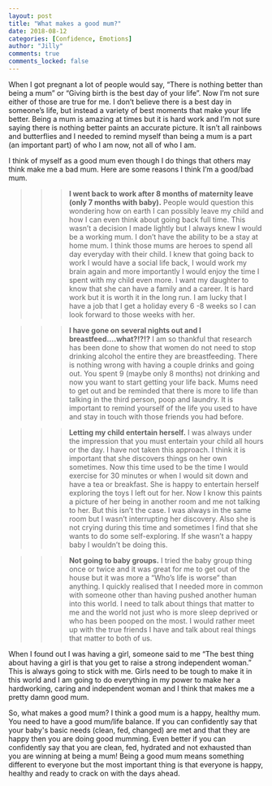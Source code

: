 ```yaml
---
layout: post
title: "What makes a good mum?"
date: 2018-08-12
categories: [Confidence, Emotions]
author: "Jilly"
comments: true
comments_locked: false
---
```


When I got pregnant a lot of people would say, “There is nothing better than being a mum” or “Giving birth is the best day of your life”. Now I’m not sure either of those are true for me. I don’t believe there is a best day in someone’s life, but instead a variety of best moments that make your life better. Being a mum is amazing at times but it is hard work and I’m not sure saying there is nothing better paints an accurate picture. It isn’t all rainbows and butterflies and I needed to remind myself than being a mum is a part (an important part) of who I am now, not all of who I am. 

I think of myself as a good mum even though I do things that others may think make me a bad mum. Here are some reasons I think I’m a good/bad mum.

>>> **I went back to work after 8 months of maternity leave (only 7 months with baby).** People would question this wondering how on earth I can possibly leave my child and how I can even think about going back full time. This wasn’t a decision I made lightly but I always knew I would be a working mum. I don’t have the ability to be a stay at home mum. I think those mums are heroes to spend all day everyday with their child. I knew that going back to work I would have a social life back, I would work my brain again and more importantly I would enjoy the time I spent with my child even more. I want my daughter to know that she can have a family and a career. It is hard work but it is worth it in the long run. I am lucky that I have a job that I get a holiday every 6 -8 weeks so I can look forward to those weeks with her. 

>>> **I have gone on several nights out and I breastfeed….what?!?!?** I am so thankful that research has been done to show that women do not need to stop drinking alcohol the entire they are breastfeeding. There is nothing wrong with having a couple drinks and going out. You spent 9 (maybe only 8 months) not drinking and now you want to start getting your life back. Mums need to get out and be reminded that there is more to life than talking in the third person, poop and laundry. It is important to remind yourself of the life you used to have and stay in touch with those friends you had before. 

>>> **Letting my child entertain herself.** I was always under the impression that you must entertain your child all hours or the day. I have not taken this approach. I think it is important that she discovers things on her own sometimes. Now this time used to be the time I would exercise for 30 minutes or when I would sit down and have a tea or breakfast. She is happy to entertain herself exploring the toys I left out for her. Now I know this paints a picture of her being in another room and me not talking to her. But this isn’t the case. I was always in the same room but I wasn’t interrupting her discovery. Also she is not crying during this time and sometimes I find that she wants to do some self-exploring. If she wasn’t a happy baby I wouldn’t be doing this. 

>>> **Not going to baby groups.** I tried the baby group thing once or twice and it was great for me to get out of the house but it was more a “Who’s life is worse” than anything. I quickly realised that I needed more in common with someone other than having pushed another human into this world. I need to talk about things that matter to me and the world not just who is more sleep deprived or who has been pooped on the most. I would rather meet up with the true friends I have and talk about real things that matter to both of us. 

When I found out I was having a girl, someone said to me “The best thing about having a girl is that you get to raise a strong independent woman.” This is always going to stick with me. Girls need to be tough to make it in this world and I am going to do everything in my power to make her a hardworking, caring and independent woman and I think that makes me a pretty damn good mum. 

So, what makes a good mum? I think a good mum is a happy, healthy mum. You need to have a good mum/life balance. If you can confidently say that your baby's basic needs (clean, fed, changed) are met and that they are happy then you are doing good mumming. Even better if you can confidently say that you are clean, fed, hydrated and not exhausted than you are winning at being a mum! Being a good mum means something different to everyone but the most important thing is that everyone is happy, healthy and ready to crack on with the days ahead. 
